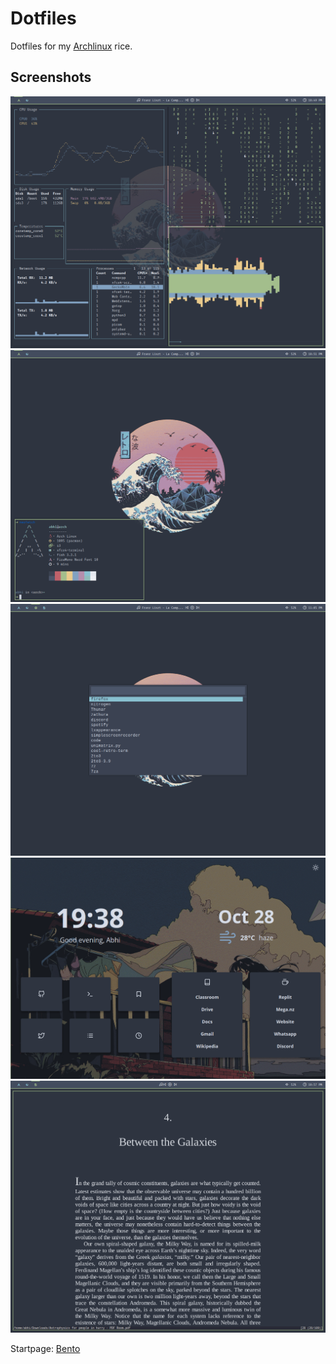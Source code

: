 # Dotfiles

Dotfiles for my [Archlinux](https://archlinux.org/) rice.

## Screenshots
![screen](screenshots/main.png)
![neofetch](screenshots/neofetch.png)
![rofi](screenshots/rofi.png)
![startpage](screenshots/startpage.png)
![zathura](screenshots/zathura.png)

Startpage: [Bento](https://github.com/abhinav031/Bento)
